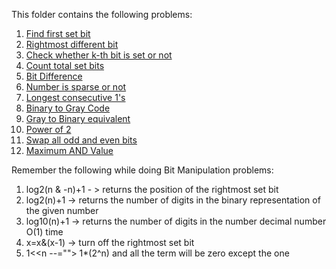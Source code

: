 This folder contains the following problems:

1) [Find first set bit](https://github.com/FazeelUsmani/GeeksForGeeks-DSA-2/blob/master/3%20Bit%20Manipulation/3.1%20first%20set%20bit.py)
2) [Rightmost different bit](https://github.com/FazeelUsmani/GeeksForGeeks-DSA-2/blob/master/3%20Bit%20Manipulation/3.2%20rightmost%20different%20bit.py)
3) [Check whether k-th bit is set or not](https://github.com/FazeelUsmani/GeeksForGeeks-DSA-2/blob/master/3%20Bit%20Manipulation/3.3%20kth%20bit%20set.py)
4) [Count total set bits](https://github.com/FazeelUsmani/GeeksForGeeks-DSA-2/blob/master/3%20Bit%20Manipulation/3.4%20count%20total%20set%20bits.py)
5) [Bit Difference](https://github.com/FazeelUsmani/GeeksForGeeks-DSA-2/blob/master/3%20Bit%20Manipulation/3.5%20Bit%20Difference.py)
6) [Number is sparse or not](https://github.com/FazeelUsmani/GeeksForGeeks-DSA-2/blob/master/3%20Bit%20Manipulation/3.6%20Number%20is%20sparse%20or%20not.py)
7) [Longest consecutive 1's](https://github.com/FazeelUsmani/GeeksForGeeks-DSA-2/tree/master/3%20Bit%20Manipulation)
8) [Binary to Gray Code](https://github.com/FazeelUsmani/GeeksForGeeks-DSA-2/blob/master/03%20Bit%20Manipulation/3.08%20binary2gray.cpp)
9) [Gray to Binary equivalent](https://github.com/FazeelUsmani/GeeksForGeeks-DSA-2/blob/master/03%20Bit%20Manipulation/3.09%20gray2binary.cpp)
10) [Power of 2](https://github.com/FazeelUsmani/GeeksForGeeks-DSA-2/blob/master/3%20Bit%20Manipulation/3.10%20Power%20of%20two.cpp)
11) [Swap all odd and even bits](https://github.com/FazeelUsmani/GeeksForGeeks-DSA-2/blob/master/3%20Bit%20Manipulation/3.11%20swap%20even%20and%20odd%20bits.py) 
12) [Maximum AND Value](https://github.com/FazeelUsmani/GeeksForGeeks-DSA-2/blob/master/03%20Bit%20Manipulation/3.12%20maxANDvalue.cpp)



Remember the following while doing Bit Manipulation problems:
1) log2(n & -n)+1 - > returns the position of the rightmost set bit
2) log2(n)+1 -> returns the number of digits in the binary representation of the given number
3) log10(n)+1 -> returns the number of digits in the number decimal number O(1) time
4) x=x&(x-1) -> turn off the rightmost set bit
5) 1<<n --=""> 1*(2^n) and all the term will be zero except the one
